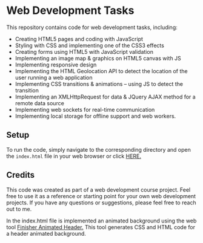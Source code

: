 # Web Development Tasks

This repository contains code for web development tasks, including:

- Creating HTML5 pages and coding with JavaScript
- Styling with CSS and implementing one of the CSS3 effects
- Creating forms using HTML5 with JavaScript validation
- Implementing an image map & graphics on HTML5 canvas with JS
- Implementing responsive design
- Implementing the HTML Geolocation API to detect the location of the user running a web application
- Implementing CSS transitions & animations – using JS to detect the transition
- Implementing an XMLHttpRequest for data & JQuery AJAX method for a remote data source
- Implementing web sockets for real-time communication
- Implementing local storage for offline support and web workers.



## Setup

To run the code, simply navigate to the corresponding directory and open the `index.html` file in your web browser or click <a href="https://alenkrga.github.io/portfoliotask/" target="_blank">HERE.</a>


## Credits

This code was created as part of a web development course project. Feel free to use it as a reference or starting point for your own web development projects. If you have any questions or suggestions, please feel free to reach out to me.

In the index.html file is implemented an animated background using the web tool  [Finisher Animated Header.](https://finisher.co/lab/header/ "Finisher Animated Header.") This tool generates CSS and HTML code for a header animated background.